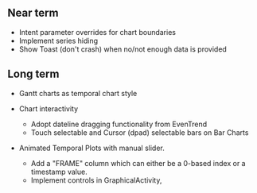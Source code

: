 ## Near term ##

  * Intent parameter overrides for chart boundaries
  * Implement series hiding
  * Show Toast (don't crash) when no/not enough data is provided

## Long term ##
  * Gantt charts as temporal chart style

  * Chart interactivity
    * Adopt dateline dragging functionality from EvenTrend
    * Touch selectable and Cursor (dpad) selectable bars on Bar Charts

  * Animated Temporal Plots with manual slider.
    * Add a "FRAME" column which can either be a 0-based index or a timestamp value.
    * Implement controls in GraphicalActivity,
